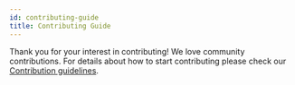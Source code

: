 ```yaml
---
id: contributing-guide
title: Contributing Guide
---
```


Thank you for your interest in contributing! We love community contributions. For details about how to start contributing please check our [Contribution guidelines](https://github.com/bytechefhq/bytechef/blob/release/CONTRIBUTING.md).
